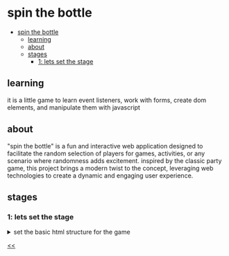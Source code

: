 # spin the bottle

- [spin the bottle](#spin-the-bottle)
  - [learning](#learning)
  - [about](#about)
  - [stages](#stages)
    - [1: lets set the stage](#1-lets-set-the-stage)
 
## learning
it is a little game to learn event listeners, work with forms, create dom elements, and manipulate them with javascript

## about
"spin the bottle" is a fun and interactive web application designed to facilitate the random selection of players for games, activities, or any scenario where randomness adds excitement. inspired by the classic party game, this project brings a modern twist to the concept, leveraging web technologies to create a dynamic and engaging user experience.

## stages
### 1: lets set the stage 
<details>
<summary>set the basic html structure for the game</summary>

#### 1.1 description
welcome to the first stage of our exciting project - "spin the bottle"! this isn't your average party game. we're taking it up a notch and digitizing the fun. but before we can start spinning, we need to set the stage.

this stage is all about creating the html structure of our web app. picture this as the skeleton of our game. it's the basic structure around which everything else is built.

we're going to need a few things:
1. **title**: every great game needs a catchy title. create a heading for our game that says "spin the bottle".
2. **list of players**: this is where the names of our brave participants will be displayed. think of it as the game's roll call.
3. **status text**: this is where we'll announce the chosen player each time the bottle spins. the tension! the suspense!
4. **spin button**: the button that starts it all. the heart of our game. when this button is clicked, the bottle spins, and a random player is chosen.

remember, html is the backbone of any web page. it might not look like much on its own, but it's the foundation upon which we build everything else. so, let's get this right!

#### 1.2 objectives
in this stage, you should have:
* `<h1>` tag: to create the heading "spin the bottle".
* `<p>` tag with id: to create a paragraph with the id "players-text" to display "players".
* `<ul>` tag with id: to create an unordered list with the id "players".
  * `<li>` tags: to create list items for each player. there should be 6 players.
  * the player names for this stage should be like the example. name them "player 1" to "player 6".
* another `<p>` tag with id: to create a paragraph with the id "status" to display "spin the bottle!".
* `<button>` tag with id: to create a button with the id "spin" and the text "spin".

#### 1.3 examples
example 1:

![spin the bottle sample layout](./ex1.png)

</details>

[<<](https://github.com/eucarizan/front-end/blob/main/README.md)
<!--
:%s/\(Sample \(Input\|Output\) \d:\)\n\(.*\)/```\r\r**\1**\r```\3/gc

### 0: 
<details>
<summary></summary>

#### 0.1 description

#### 0.2 objectives

#### 0.3 examples

</details>
-->

